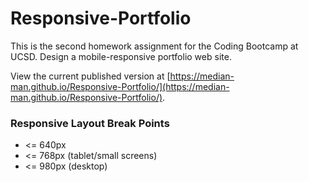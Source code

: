 # Responsive-Portfolio
This is the second homework assignment for the Coding Bootcamp at UCSD. Design a mobile-responsive portfolio web site.

View the current published version at [https://median-man.github.io/Responsive-Portfolio/](https://median-man.github.io/Responsive-Portfolio/).

### Responsive Layout Break Points
* <= 640px
* <= 768px (tablet/small screens)
* <= 980px (desktop)


